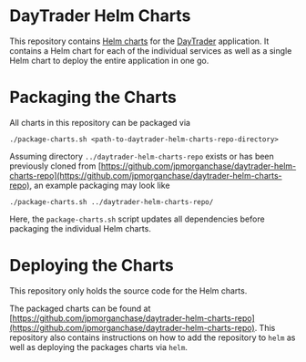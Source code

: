 # DayTrader Helm Charts

This repository contains [Helm charts](https://github.com/helm/helm) for the [DayTrader](https://github.com/jpmorganchase/daytrader-example-webrepo) application. It contains a Helm chart for each of the individual services as well as a single Helm chart to deploy the entire application in one go.


# Packaging the Charts

All charts in this repository can be packaged via

```
./package-charts.sh <path-to-daytrader-helm-charts-repo-directory>
```

Assuming directory `../daytrader-helm-charts-repo` exists or has been previously cloned from [https://github.com/jpmorganchase/daytrader-helm-charts-repo](https://github.com/jpmorganchase/daytrader-helm-charts-repo), an example packaging may look like

```
./package-charts.sh ../daytrader-helm-charts-repo/
```

Here, the `package-charts.sh` script updates all dependencies before packaging the individual Helm charts.


# Deploying the Charts

This repository only holds the source code for the Helm charts.

The packaged charts can be found at [https://github.com/jpmorganchase/daytrader-helm-charts-repo](https://github.com/jpmorganchase/daytrader-helm-charts-repo). This repository also contains instructions on how to add the repository to `helm` as well as deploying the packages charts via `helm`.
